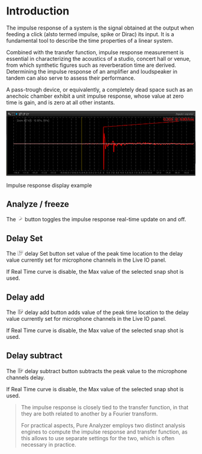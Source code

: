 # Introduction
The impulse response of a system is the signal obtained at the output when feeding a click (alsto
termed impulse, spike or Dirac) its input. It is a fundamental tool to describe the time properties of a
linear system.

Combined with the transfer function, impulse response measurement is essential in characterizing the
acoustics of a studio, concert hall or venue, from which synthetic figures such as reverberation time
are derived. Determining the impulse response of an amplifier and loudspeaker in tandem can also serve
to assess their performance.

A pass-trough device, or equivalently, a completely dead space such as an anechoic chamber exhibit a
unit impulse response, whose value at zero time is gain, and is zero at all other instants.

![](../../include/IR.png)

Impulse response display example

## Analyze / freeze
The ![](../../include/Play.png) button
toggles the impulse response real-time update on and off.

## Delay Set
The ![](../../include/Set2Delay.png) delay Set button set value of the peak time location to the delay value currently 
set for microphone channels in the <link type="document" target="Live IO">Live IO</link> panel.

If Real <link type="document" target="Time">Time</link> curve is disable, the Max value of the selected
snap shot is used.

## Delay add
The ![](../../include/Add2Delay.png) delay add button adds value of the peak time location to the delay value currently 
set for microphone channels in the <link type="document" target="Live IO">Live IO</link> panel.

If Real <link type="document" target="Time">Time</link> curve is disable, the Max value of the selected
snap shot is used.

## Delay subtract
The ![](../../include/Subtract2Delay.png) delay
subtract button subtracts the peak value to the microphone channels delay.

If Real <link type="document" target="Time">Time</link> curve is disable, the Max value of the selected
snap shot is used.

> The impulse response is closely tied to the transfer function, in that they are both
> related to another by a Fourier transform.
>
> For practical aspects, Pure Analyzer employs two distinct analysis engines to compute the impulse
> response and transfer function, as this allows to use separate settings for the two, which is often
> necessary in practice.


